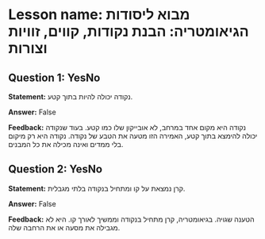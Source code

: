 # Lesson name: מבוא ליסודות הגיאומטריה: הבנת נקודות, קווים, זוויות וצורות

## Question 1: YesNo

**Statement:** נקודה יכולה להיות בתוך קטע.

**Answer:** False

**Feedback:**
נקודה היא מקום אחד במרחב, לא אובייקון שלו כמו קטע. בעוד שנקודה יכולה להימצא בתוך קטע, האמירה הזו מטעה את הטבע של נקודה. נקודה היא רק מיקום בלי ממדים ואינה מכילה את כל המבנים.


## Question 2: YesNo

**Statement:** קרן נמצאת על קו ומתחיל בנקודה בלתי מגבלית.

**Answer:** False

**Feedback:**
הטענה שגויה. בגיאומטריה, קרן מתחיל בנקודה וממשיך לאורך קו. היא לא מגבילה את מסעה או את הרחבה שלה.


